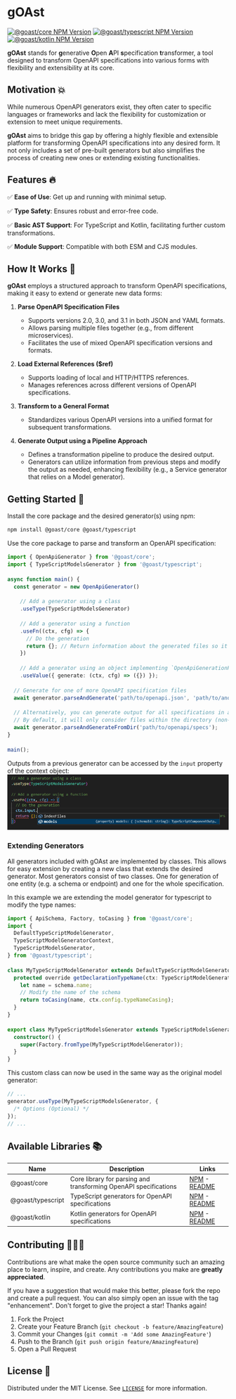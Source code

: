 # gOAst

[![@goast/core NPM Version](https://img.shields.io/npm/v/%40goast%2Fcore?logo=npm&label=%40goast%2Fcore)](https://www.npmjs.com/package/@goast/core)
[![@goast/typescript NPM Version](https://img.shields.io/npm/v/%40goast%2Ftypescript?logo=npm&label=%40goast%2Ftypescript)](https://www.npmjs.com/package/@goast/typescript)
[![@goast/kotlin NPM Version](https://img.shields.io/npm/v/%40goast%2Fkotlin?logo=npm&label=%40goast%2Fkotlin)](https://www.npmjs.com/package/@goast/kotlin)

**gOAst** stands for **g**enerative **O**pen **A**PI **s**pecification **t**ransformer, a tool designed to transform OpenAPI specifications into various forms with flexibility and extensibility at its core.

## Motivation 💥

While numerous OpenAPI generators exist, they often cater to specific languages or frameworks and lack the flexibility for customization or extension to meet unique requirements.

**gOAst** aims to bridge this gap by offering a highly flexible and extensible platform for transforming OpenAPI specifications into any desired form.
It not only includes a set of pre-built generators but also simplifies the process of creating new ones or extending existing functionalities.

## Features 🔥

✅ **Ease of Use**: Get up and running with minimal setup.

✅ **Type Safety**: Ensures robust and error-free code.

✅ **Basic AST Support**: For TypeScript and Kotlin, facilitating further custom transformations.

✅ **Module Support**: Compatible with both ESM and CJS modules.

## How It Works 🔧

**gOAst** employs a structured approach to transform OpenAPI specifications, making it easy to extend or generate new data forms:

1. **Parse OpenAPI Specification Files**

   - Supports versions 2.0, 3.0, and 3.1 in both JSON and YAML formats.
   - Allows parsing multiple files together (e.g., from different microservices).
   - Facilitates the use of mixed OpenAPI specification versions and formats.

2. **Load External References ($ref)**

   - Supports loading of local and HTTP/HTTPS references.
   - Manages references across different versions of OpenAPI specifications.

3. **Transform to a General Format**

   - Standardizes various OpenAPI versions into a unified format for subsequent transformations.

4. **Generate Output using a Pipeline Approach**
   - Defines a transformation pipeline to produce the desired output.
   - Generators can utilize information from previous steps and modify the output as needed, enhancing flexibility (e.g., a Service generator that relies on a Model generator).

## Getting Started 🚀

Install the core package and the desired generator(s) using npm:

```bash
npm install @goast/core @goast/typescript
```

Use the core package to parse and transform an OpenAPI specification:

```typescript
import { OpenApiGenerator } from '@goast/core';
import { TypeScriptModelsGenerator } from '@goast/typescript';

async function main() {
  const generator = new OpenApiGenerator()

    // Add a generator using a class
    .useType(TypeScriptModelsGenerator)

    // Add a generator using a function
    .useFn((ctx, cfg) => {
      // Do the generation
      return {}; // Return information about the generated files so it can be used by other generators
    })

    // Add a generator using an object implementing `OpenApiGenerationProvider`
    .useValue({ generate: (ctx, cfg) => ({}) });

  // Generate for one of more OpenAPI specification files
  await generator.parseAndGenerate('path/to/openapi.json', 'path/to/another/openapi.yaml');

  // Alternatively, you can generate output for all specifications in a directory.
  // By default, it will only consider files within the directory (non-recursively) with the extensions: .json, .yaml, .yml.
  await generator.parseAndGenerateFromDir('path/to/openapi/specs');
}

main();
```

Outputs from a previous generator can be accessed by the `input` property of the context object:
![Typesafe Outputs](docs/images/typesafe-outputs.png)

### Extending Generators

All generators included with gOAst are implemented by classes.
This allows for easy extension by creating a new class that extends the desired generator.
Most generators consist of two classes. One for generation of one entity (e.g. a schema or endpoint) and one for the whole specification.

In this example we are extending the model generator for typescript to modify the type names:

```typescript
import { ApiSchema, Factory, toCasing } from '@goast/core';
import {
  DefaultTypeScriptModelGenerator,
  TypeScriptModelGeneratorContext,
  TypeScriptModelsGenerator,
} from '@goast/typescript';

class MyTypeScriptModelGenerator extends DefaultTypeScriptModelGenerator {
  protected override getDeclarationTypeName(ctx: TypeScriptModelGeneratorContext, schema: ApiSchema): string {
    let name = schema.name;
    // Modify the name of the schema
    return toCasing(name, ctx.config.typeNameCasing);
  }
}

export class MyTypeScriptModelsGenerator extends TypeScriptModelsGenerator {
  constructor() {
    super(Factory.fromType(MyTypeScriptModelGenerator));
  }
}
```

This custom class can now be used in the same way as the original model generator:

```typescript
// ...
generator.useType(MyTypeScriptModelsGenerator, {
  /* Options (Optional) */
});
// ...
```

## Available Libraries 📚

| Name              | Description                                                      | Links                                                                                              |
| ----------------- | ---------------------------------------------------------------- | -------------------------------------------------------------------------------------------------- |
| @goast/core       | Core library for parsing and transforming OpenAPI specifications | [NPM](https://www.npmjs.com/package/@goast/core) - [README](./packages/core/README.md)             |
| @goast/typescript | TypeScript generators for OpenAPI specifications                 | [NPM](https://www.npmjs.com/package/@goast/typescript) - [README](./packages/typescript/README.md) |
| @goast/kotlin     | Kotlin generators for OpenAPI specifications                     | [NPM](https://www.npmjs.com/package/@goast/kotlin) - [README](./packages/kotlin/README.md)         |

## Contributing 🧑🏻‍💻

Contributions are what make the open source community such an amazing place to learn, inspire, and create. Any contributions you make are **greatly appreciated**.

If you have a suggestion that would make this better, please fork the repo and create a pull request. You can also simply open an issue with the tag "enhancement".
Don't forget to give the project a star! Thanks again!

1. Fork the Project
2. Create your Feature Branch (`git checkout -b feature/AmazingFeature`)
3. Commit your Changes (`git commit -m 'Add some AmazingFeature'`)
4. Push to the Branch (`git push origin feature/AmazingFeature`)
5. Open a Pull Request

## License 🔑

Distributed under the MIT License. See [`LICENSE`](LICENSE) for more information.
